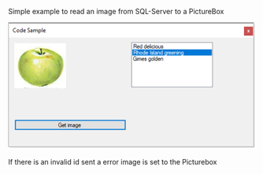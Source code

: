 ﻿
Simple example to read an image from SQL-Server to a PictureBox

![o](screen.png)

If there is an invalid id sent a error image is set to the Picturebox
